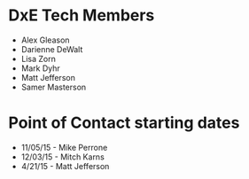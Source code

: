 # DxE Tech Members

 * Alex Gleason
 * Darienne DeWalt
 * Lisa Zorn
 * Mark Dyhr
 * Matt Jefferson
 * Samer Masterson


# Point of Contact starting dates

 * 11/05/15 - Mike Perrone
 * 12/03/15 - Mitch Karns
 * 4/21/15 - Matt Jefferson
